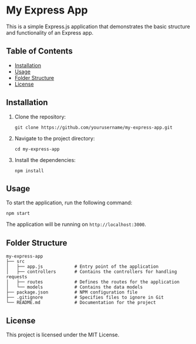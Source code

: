 # My Express App

This is a simple Express.js application that demonstrates the basic structure and functionality of an Express app.

## Table of Contents

- [Installation](#installation)
- [Usage](#usage)
- [Folder Structure](#folder-structure)
- [License](#license)

## Installation

1. Clone the repository:
   ```
   git clone https://github.com/yourusername/my-express-app.git
   ```
2. Navigate to the project directory:
   ```
   cd my-express-app
   ```
3. Install the dependencies:
   ```
   npm install
   ```

## Usage

To start the application, run the following command:
```
npm start
```
The application will be running on `http://localhost:3000`.

## Folder Structure

```
my-express-app
├── src
│   ├── app.js            # Entry point of the application
│   ├── controllers       # Contains the controllers for handling requests
│   ├── routes            # Defines the routes for the application
│   └── models            # Contains the data models
├── package.json          # NPM configuration file
├── .gitignore            # Specifies files to ignore in Git
└── README.md             # Documentation for the project
```

## License

This project is licensed under the MIT License.